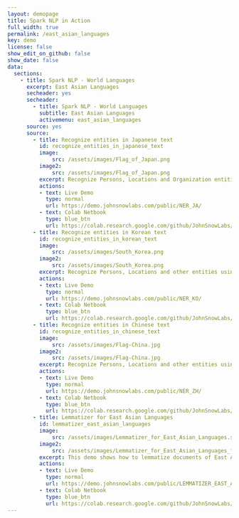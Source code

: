 ```yaml
---
layout: demopage
title: Spark NLP in Action
full_width: true
permalink: /east_asian_languages
key: demo
license: false
show_edit_on_github: false
show_date: false
data:
  sections:  
    - title: Spark NLP - World Languages 
      excerpt: East Asian Languages
      secheader: yes
      secheader:
        - title: Spark NLP - World Languages
          subtitle: East Asian Languages
          activemenu: east_asian_languages
      source: yes
      source: 
        - title: Recognize entities in Japanese text 
          id: recognize_entities_in_japanese_text
          image: 
              src: /assets/images/Flag_of_Japan.png
          image2: 
              src: /assets/images/Flag_of_Japan.png
          excerpt: Recognize Persons, Locations and Organization entities using an out of the box pretrained Deep Learning model and language specific embeddings. 
          actions:
          - text: Live Demo
            type: normal
            url: https://demo.johnsnowlabs.com/public/NER_JA/
          - text: Colab Netbook
            type: blue_btn
            url: https://colab.research.google.com/github/JohnSnowLabs/spark-nlp-workshop/blob/master/tutorials/streamlit_notebooks/NER.ipynb
        - title: Recognize entities in Korean text
          id: recognize_entities_in_korean_text
          image: 
              src: /assets/images/South_Korea.png
          image2: 
              src: /assets/images/South_Korea.png
          excerpt: Recognize Persons, Locations and other entities using an out of the box pretrained Deep Learning model and language specific embeddings.
          actions:
          - text: Live Demo
            type: normal
            url: https://demo.johnsnowlabs.com/public/NER_KO/
          - text: Colab Netbook
            type: blue_btn
            url: https://colab.research.google.com/github/JohnSnowLabs/spark-nlp-workshop/blob/master/tutorials/streamlit_notebooks/NER.ipynb
        - title: Recognize entities in Chinese text
          id: recognize_entities_in_chinese_text
          image: 
              src: /assets/images/Flag-China.jpg
          image2: 
              src: /assets/images/Flag-China.jpg
          excerpt: Recognize Persons, Locations and other entities using an out of the box pretrained Deep Learning model and language specific embeddings.
          actions:
          - text: Live Demo
            type: normal
            url: https://demo.johnsnowlabs.com/public/NER_ZH/
          - text: Colab Netbook
            type: blue_btn
            url: https://colab.research.google.com/github/JohnSnowLabs/spark-nlp-workshop/blob/master/tutorials/streamlit_notebooks/NER.ipynb  
        - title: Lemmatizer for East Asian Languages
          id: lemmatizer_east_asian_languages 
          image: 
              src: /assets/images/Lemmatizer_for_East_Asian_Languages.svg
          image2: 
              src: /assets/images/Lemmatizer_for_East_Asian_Languages_f.svg
          excerpt: This demo shows how to lemmatize documents of East Asian languages.
          actions:
          - text: Live Demo
            type: normal
            url: https://demo.johnsnowlabs.com/public/LEMMATIZER_EAST_ASIAN/
          - text: Colab Netbook
            type: blue_btn
            url: https://colab.research.google.com/github/JohnSnowLabs/spark-nlp-workshop/blob/master/tutorials/Certification_Trainings/Public/2.Text_Preprocessing_with_SparkNLP_Annotators_Transformers.ipynb     
---
```

